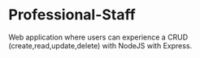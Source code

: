 # Professional-Staff
Web application where users can experience a CRUD (create,read,update,delete) with NodeJS with Express.
